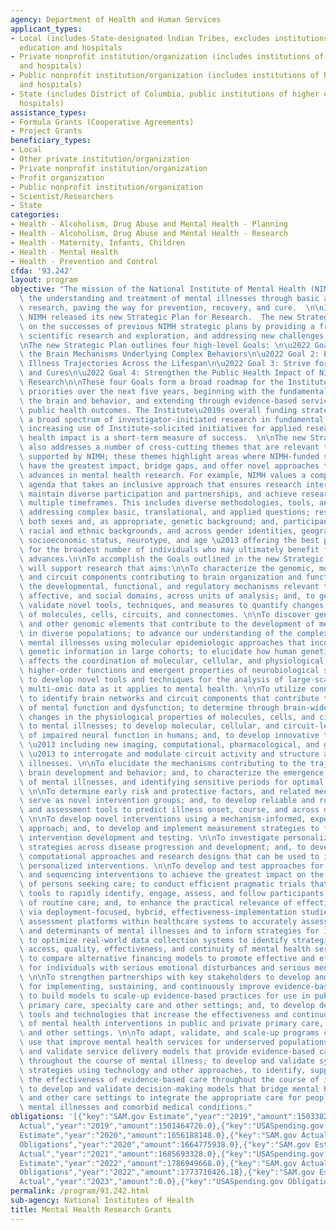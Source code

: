 ```yaml
---
agency: Department of Health and Human Services
applicant_types:
- Local (includes State-designated lndian Tribes, excludes institutions of higher
  education and hospitals
- Private nonprofit institution/organization (includes institutions of higher education
  and hospitals)
- Public nonprofit institution/organization (includes institutions of higher education
  and hospitals)
- State (includes District of Columbia, public institutions of higher education and
  hospitals)
assistance_types:
- Formula Grants (Cooperative Agreements)
- Project Grants
beneficiary_types:
- Local
- Other private institution/organization
- Private nonprofit institution/organization
- Profit organization
- Public nonprofit institution/organization
- Scientist/Researchers
- State
categories:
- Health - Alcoholism, Drug Abuse and Mental Health - Planning
- Health - Alcoholism, Drug Abuse and Mental Health - Research
- Health - Maternity, Infants, Children
- Health - Mental Health
- Health - Prevention and Control
cfda: '93.242'
layout: program
objective: "The mission of the National Institute of Mental Health (NIMH) is to transform\
  \ the understanding and treatment of mental illnesses through basic and clinical\
  \ research, paving the way for prevention, recovery, and cure.  \n\nIn May 2020,\
  \ NIMH released its new Strategic Plan for Research.  The new Strategic Plan builds\
  \ on the successes of previous NIMH strategic plans by providing a framework for\
  \ scientific research and exploration, and addressing new challenges in mental health.\n\
  \nThe new Strategic Plan outlines four high-level Goals: \n\u2022 Goal 1: Define\
  \ the Brain Mechanisms Underlying Complex Behaviors\n\u2022 Goal 2: Examine Mental\
  \ Illness Trajectories Across the Lifespan\n\u2022 Goal 3: Strive for Prevention\
  \ and Cures\n\u2022 Goal 4: Strengthen the Public Health Impact of NIMH-Supported\
  \ Research\n\nThese four Goals form a broad roadmap for the Institute\u2019s research\
  \ priorities over the next five years, beginning with the fundamental science of\
  \ the brain and behavior, and extending through evidence-based services that improve\
  \ public health outcomes. The Institute\u2019s overall funding strategy is to support\
  \ a broad spectrum of investigator-initiated research in fundamental science, with\
  \ increasing use of Institute-solicited initiatives for applied research where public\
  \ health impact is a short-term measure of success.  \n\nThe new Strategic Plan\
  \ also addresses a number of cross-cutting themes that are relevant to all research\
  \ supported by NIMH; these themes highlight areas where NIMH-funded science may\
  \ have the greatest impact, bridge gaps, and offer novel approaches to accelerate\
  \ advances in mental health research. For example, NIMH values a comprehensive research\
  \ agenda that takes an inclusive approach that ensures research interests are varied,\
  \ maintain diverse participation and partnerships, and achieve research goals across\
  \ multiple timeframes. This includes diverse methodologies, tools, and models; research\
  \ addressing complex basic, translational, and applied questions; research including\
  \ both sexes and, as appropriate, genetic background; and, participants from diverse\
  \ racial and ethnic backgrounds, and across gender identities, geographical context,\
  \ socioeconomic status, neurotype, and age \u2013 offering the best possible representation,\
  \ for the broadest number of individuals who may ultimately benefit from these scientific\
  \ advances.\n\nTo accomplish the Goals outlined in the new Strategic Plan, NIMH\
  \ will support research that aims:\n\nTo characterize the genomic, molecular, cellular,\
  \ and circuit components contributing to brain organization and function; to identify\
  \ the developmental, functional, and regulatory mechanisms relevant to cognitive,\
  \ affective, and social domains, across units of analysis; and, to generate and\
  \ validate novel tools, techniques, and measures to quantify changes in the activity\
  \ of molecules, cells, circuits, and connectomes. \n\nTo discover gene variants\
  \ and other genomic elements that contribute to the development of mental illnesses\
  \ in diverse populations; to advance our understanding of the complex etiology of\
  \ mental illnesses using molecular epidemiologic approaches that incorporate individual\
  \ genetic information in large cohorts; to elucidate how human genetic variation\
  \ affects the coordination of molecular, cellular, and physiological networks supporting\
  \ higher-order functions and emergent properties of neurobiological systems; and,\
  \ to develop novel tools and techniques for the analysis of large-scale genetic,\
  \ multi-omic data as it applies to mental health. \n\nTo utilize connectomic approaches\
  \ to identify brain networks and circuit components that contribute to various aspects\
  \ of mental function and dysfunction; to determine through brain-wide analysis how\
  \ changes in the physiological properties of molecules, cells, and circuits contribute\
  \ to mental illnesses; to develop molecular, cellular, and circuit-level biomarkers\
  \ of impaired neural function in humans; and, to develop innovative technologies,\
  \ \u2013 including new imaging, computational, pharmacological, and genetic tools\
  \ \u2013 to interrogate and modulate circuit activity and structure altered in mental\
  \ illnesses. \n\nTo elucidate the mechanisms contributing to the trajectories of\
  \ brain development and behavior; and, to characterize the emergence and progression\
  \ of mental illnesses, and identifying sensitive periods for optimal intervention.\
  \ \n\nTo determine early risk and protective factors, and related mechanisms, to\
  \ serve as novel intervention groups; and, to develop reliable and robust biomarkers\
  \ and assessment tools to predict illness onset, course, and across diverse populations.\
  \ \n\nTo develop novel interventions using a mechanism-informed, experimental therapeutics\
  \ approach; and, to develop and implement measurement strategies to facilitate mechanism-based\
  \ intervention development and testing. \n\nTo investigate personalized intervention\
  \ strategies across disease progression and development; and, to develop and refine\
  \ computational approaches and research designs that can be used to inform and test\
  \ personalized interventions. \n\nTo develop and test approaches for adapting, combining,\
  \ and sequencing interventions to achieve the greatest impact on the lives and functioning\
  \ of persons seeking care; to conduct efficient pragmatic trials that employ new\
  \ tools to rapidly identify, engage, assess, and follow participants in the context\
  \ of routine care; and, to enhance the practical relevance of effectiveness research\
  \ via deployment-focused, hybrid, effectiveness-implementation studies. \n\nTo employ\
  \ assessment platforms within healthcare systems to accurately assess the distribution\
  \ and determinants of mental illnesses and to inform strategies for improved services;\
  \ to optimize real-world data collection systems to identify strategies for improving\
  \ access, quality, effectiveness, and continuity of mental health services; and,\
  \ to compare alternative financing models to promote effective and efficient care\
  \ for individuals with serious emotional disturbances and serious mental illnesses.\
  \ \n\nTo strengthen partnerships with key stakeholders to develop and validate strategies\
  \ for implementing, sustaining, and continuously improve evidence-based practices;\
  \ to build models to scale-up evidence-based practices for use in public and private\
  \ primary care, specialty care and other settings; and, to develop decision-support\
  \ tools and technologies that increase the effectiveness and continuous improvement\
  \ of mental health interventions in public and private primary care, specialty care,\
  \ and other settings. \n\nTo adapt, validate, and scale-up programs currently in\
  \ use that improve mental health services for underserved populations; to develop\
  \ and validate service delivery models that provide evidence-based care for individuals\
  \ throughout the course of mental illness; to develop and validate systems-level\
  \ strategies using technology and other approaches, to identify, support, and monitor\
  \ the effectiveness of evidence-based care throughout the course of illness; and,\
  \ to develop and validate decision-making models that bridge mental health, medical,\
  \ and other care settings to integrate the appropriate care for people with serious\
  \ mental illnesses and comorbid medical conditions."
obligations: '[{"key":"SAM.gov Estimate","year":"2019","amount":1503382736.0},{"key":"SAM.gov
  Actual","year":"2019","amount":1501464726.0},{"key":"USASpending.gov Obligations","year":"2019","amount":1570952827.0},{"key":"SAM.gov
  Estimate","year":"2020","amount":1656188148.0},{"key":"SAM.gov Actual","year":"2020","amount":1646578081.0},{"key":"USASpending.gov
  Obligations","year":"2020","amount":1664775938.0},{"key":"SAM.gov Estimate","year":"2021","amount":1691063533.0},{"key":"SAM.gov
  Actual","year":"2021","amount":1685693328.0},{"key":"USASpending.gov Obligations","year":"2021","amount":1660261114.8},{"key":"SAM.gov
  Estimate","year":"2022","amount":1786949668.0},{"key":"SAM.gov Actual","year":"2022","amount":1787359481.0},{"key":"USASpending.gov
  Obligations","year":"2022","amount":1773716426.18},{"key":"SAM.gov Estimate","year":"2023","amount":1877705050.0},{"key":"SAM.gov
  Actual","year":"2023","amount":0.0},{"key":"USASpending.gov Obligations","year":"2023","amount":1442077521.47}]'
permalink: /program/93.242.html
sub-agency: National Institutes of Health
title: Mental Health Research Grants
---
```

